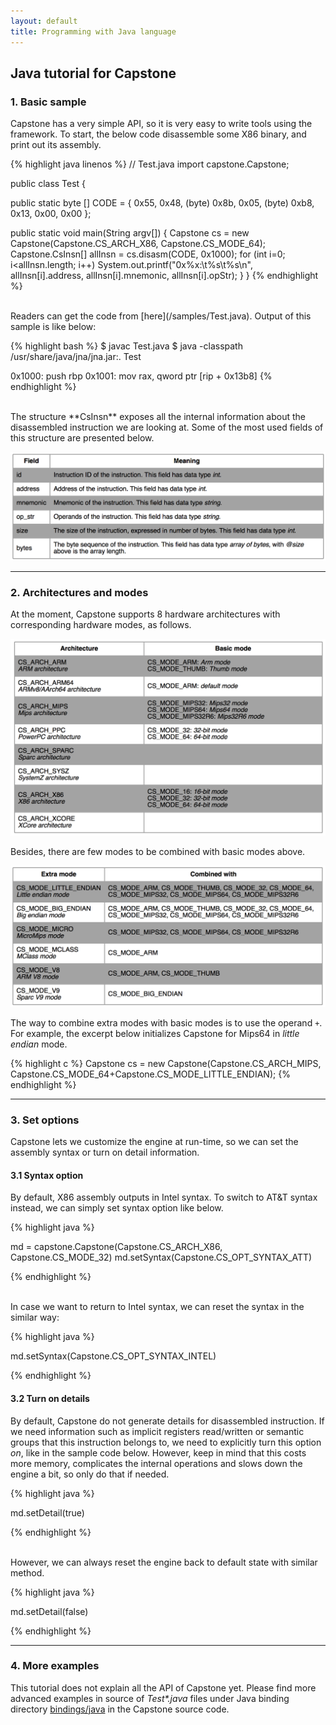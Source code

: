 ```yaml
---
layout: default
title: Programming with Java language
---
```


## Java tutorial for Capstone

### 1. Basic sample

Capstone has a very simple API, so it is very easy to write tools using the framework. To start, the below code disassemble some X86 binary, and print out its assembly.

{% highlight java linenos %}
// Test.java
import capstone.Capstone;

public class Test {

  public static byte [] CODE = { 0x55, 0x48, (byte) 0x8b, 0x05, (byte) 0xb8,
    0x13, 0x00, 0x00 };

  public static void main(String argv[]) {
    Capstone cs = new Capstone(Capstone.CS_ARCH_X86, Capstone.CS_MODE_64);
    Capstone.CsInsn[] allInsn = cs.disasm(CODE, 0x1000);
    for (int i=0; i<allInsn.length; i++)
      System.out.printf("0x%x:\t%s\t%s\n", allInsn[i].address,
          allInsn[i].mnemonic, allInsn[i].opStr);
  }
}
{% endhighlight %}

<br>
Readers can get the code from [here](/samples/Test.java). Output of this sample is like below:

{% highlight bash %}
$ javac Test.java
$ java -classpath /usr/share/java/jna/jna.jar:. Test

0x1000:	push	rbp
0x1001:	mov	rax, qword ptr [rip + 0x13b8]
{% endhighlight %}

<br>
The structure **CsInsn** exposes all the internal information about the disassembled instruction we are looking at. Some of the most used fields of this structure are presented below.

![fields](/img/capstone-fields.png)

---

### 2. Architectures and modes

At the moment, Capstone supports 8 hardware architectures with corresponding hardware modes, as follows.

![archs](/img/capstone-archs.png)

Besides, there are few modes to be combined with basic modes above.

![modes](/img/capstone-modes.png)

The way to combine extra modes with basic modes is to use the operand `` + ``. For example, the excerpt below initializes Capstone for Mips64 in *little endian* mode.

{% highlight c %}
Capstone cs = new Capstone(Capstone.CS_ARCH_MIPS, Capstone.CS_MODE_64+Capstone.CS_MODE_LITTLE_ENDIAN);
{% endhighlight %}

---

### 3. Set options

Capstone lets we customize the engine at run-time, so we can set the assembly syntax or turn on detail information. 

#### 3.1 Syntax option

By default, X86 assembly outputs in Intel syntax. To switch to AT&T syntax instead, we can simply set syntax option like below.

{% highlight java %}

md = capstone.Capstone(Capstone.CS_ARCH_X86, Capstone.CS_MODE_32)
md.setSyntax(Capstone.CS_OPT_SYNTAX_ATT)

{% endhighlight %}

<br>
In case we want to return to Intel syntax, we can reset the syntax in the similar way:

{% highlight java %}

md.setSyntax(Capstone.CS_OPT_SYNTAX_INTEL)

{% endhighlight %}

#### 3.2 Turn on details

By default, Capstone do not generate details for disassembled instruction. If we need information such as implicit registers read/written or semantic groups that this instruction belongs to, we need to explicitly turn this option *on*, like in the sample code below. However, keep in mind that this costs more memory, complicates the internal operations and slows down the engine a bit, so only do that if needed.

{% highlight java %}

md.setDetail(true)

{% endhighlight %}

<br>
However, we can always reset the engine back to default state with similar method.

{% highlight java %}

md.setDetail(false)

{% endhighlight %}


---

### 4. More examples

This tutorial does not explain all the API of Capstone yet. Please find more advanced examples in source of *Test\*.java* files under Java binding directory [bindings/java](https://github.com/aquynh/capstone/tree/master/bindings/java) in the Capstone source code.


